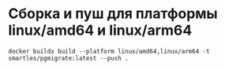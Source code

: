 # Сборка и пуш для платформы linux/amd64 и linux/arm64

```
docker buildx build --platform linux/amd64,linux/arm64 -t smartles/pgmigrate:latest --push .
```